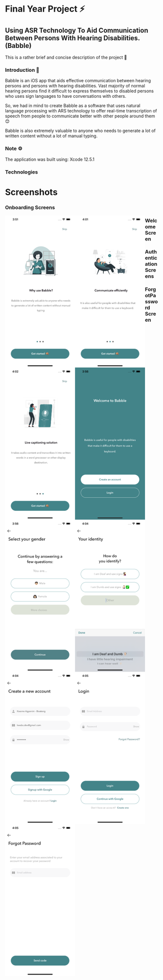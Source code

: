# Final Year Project ⚡️

## Using ASR Technology To Aid Communication Between Persons With Hearing Disabilities.(Babble) 

This is a rather brief and concise description of the project 🥳

### Introduction 🚀
Babble is an iOS app that aids effective communication between hearing persons and persons with hearing disabilities.
Vast majority of normal hearing persons find it difficult to express themselves to disabled persons who uses sign languages to have conversations with others.

So, we had in mind to create Babble as a software that uses natural language processing with ARS technology to offer real-time transcription of speech from people to communicate better with other people around them 😊

Babble is also extremely valuable to anyone who needs to generate a lot of written content without a lot of manual typing.

### Note ⚙️
The application was built using: 
Xcode 12.5.1

### Technologies

# Screenshots

### Onboarding Screens
<img align='left' src="VR_App/Assets.xcassets/onboardingScreen1.imageset/onboardingScreen1.png"  width="230">
<img align='left' src="VR_App/Assets.xcassets/onboardingScreen2.imageset/onboardingScreen2.png"  width="230">
<img align='left' src="VR_App/Assets.xcassets/onboardingScreen3.imageset/onboardingScreen3.png"  width="230">

### Welcome Screen
<img align='left' src="VR_App/Assets.xcassets/welcomeScreen.imageset/welcomeScreen.png"  width="230">

### Authentication Screens
<img align='left' src="VR_App/Assets.xcassets/genderScreen.imageset/genderScreen.png"  width="230">
<img align='left' src="VR_App/Assets.xcassets/identityScreen.imageset/identityScreen.png"  width="230">
<img align='left' src="VR_App/Assets.xcassets/signupScreen.imageset/signupScreen.png"  width="230">
<img align='left' src="VR_App/Assets.xcassets/signinScreen.imageset/signinScreen.png"  width="230">

### ForgotPassword Screen
<img align='left' src="VR_App/Assets.xcassets/forgotPasswordScreen.imageset/forgotPasswordScreen.png"  width="230">
